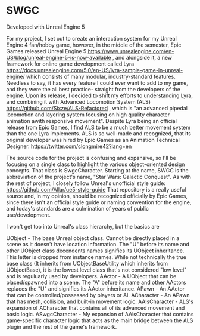 # SWGC

Developed with Unreal Engine 5

For my project, I set out to create an interaction system for my Unreal Engine 4 fan/hobby game, however,
in the middle of the semester, Epic Games released Unreal Engine 5 https://www.unrealengine.com/en-US/blog/unreal-engine-5-is-now-available
, and alongside it, a new framework for online game development called Lyra https://docs.unrealengine.com/5.0/en-US/lyra-sample-game-in-unreal-engine/
which consists of many modular, industry-standard features. Needless to say, it has every feature I could
ever want to add to my game, and they were the all best practice- straight from the developers of the engine.  Upon its release, I decided
to shift my efforts to understanding Lyra, and combining it with Advanced Locomotion System (ALS) https://github.com/Sixze/ALS-Refactored
, which is "an advanced pipedal locomotion and layering system focusing on high quality character animation awith responsive movement".
Despite Lyra being an official release from Epic Games, I find ALS to be a much better movement system than the one Lyra implements. ALS is so
well-made and recognized, that its original developer was hired by Epic Games as an Animation Technical Designer. https://twitter.com/clongmire42?lang=en

The source code for the project is confusing and expansive, so I'll be focusing on a single class to highlight the various object-oriented design
concepts. That class is SwgcCharacter. Starting at the name, SWGC is the abbreviation of the project's name, "Star Wars: Galactic Conquest". As with the
rest of project, I closely follow Unreal's unofficial style guide: https://github.com/Allar/ue5-style-guide
That repository is a really useful source and, in my opinion, should be recognized officially by Epic Games, since there isn't an official style guide or naming
convention for the engine, and today's standards are a culmination of years of public use/development.
 
I won't get too into Unreal's class hierarchy, but the basics are

UObject - The base Unreal object class. Cannot be directly placed in a scene as it doesn't have location information. The "U" before its name and other UObject class decendents names signifies its UObject inheritance. This letter is dropped from instance names. While not technically the true base class (It inherits from UObjectBaseUtility which inherits from UObjectBase), it is the lowest level class that's not considered "low level" and is reguluarly used by developers.
AActor - A UObject that can be placed/spawned into a scene. The "A" before its name and other AActors replaces the "U" and signifies its AActor inheritance.
APawn - An AActor that can be controlled/possessed by players or AI.
ACharacter - An APawn that has mesh, collision, and built-in movement logic.
AAlsCharacter - ALS's expansion of ACharacter that contains all of its advanced movement and basic logic.
ASwgcCharacter - My expansion of AAlsCharacter that contains game-specific character logic that acts as the main bridge between the ALS plugin and the rest of the game's framework.



